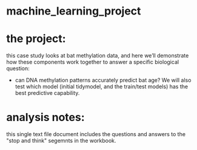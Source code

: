 # machine_learning_project

# the project:
this case study looks at bat methylation data, and here we’ll demonstrate how these components work together to answer a specific biological question: 
- can DNA methylation patterns accurately predict bat age?
We will also test which model (initial tidymodel, and the train/test models) has the best predictive capability.

# analysis notes:
this single text file document includes the questions and answers to the "stop and think" segemnts in the workbook.
